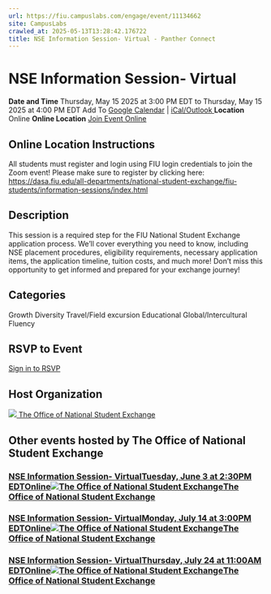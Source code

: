 ```yaml
---
url: https://fiu.campuslabs.com/engage/event/11134662
site: CampusLabs
crawled_at: 2025-05-13T13:28:42.176722
title: NSE Information Session- Virtual - Panther Connect
---
```


# NSE Information Session- Virtual
**Date and Time**
Thursday, May 15 2025 at 3:00 PM EDT  to 
Thursday, May 15 2025 at 4:00 PM EDT
Add To [Google Calendar](https://fiu.campuslabs.com/engage/event/11134662/googlepublish) | [iCal/Outlook ](https://fiu.campuslabs.com/engage/event/11134662.ics)
**Location**
Online
**Online Location**
[Join Event Online](https://dasa.fiu.edu/all-departments/national-student-exchange/fiu-students/information-sessions/index.html "Online Location Link")
## Online Location Instructions
All students must register and login using FIU login credentials to join the Zoom event! Please make sure to register by clicking here: https://dasa.fiu.edu/all-departments/national-student-exchange/fiu-students/information-sessions/index.html
## Description
This session is a required step for the FIU National Student Exchange application process. We’ll cover everything you need to know, including NSE placement procedures, eligibility requirements, necessary application items, the application timeline, tuition costs, and much more! Don’t miss this opportunity to get informed and prepared for your exchange journey!
## Categories
Growth
Diversity
Travel/Field excursion
Educational
Global/Intercultural Fluency
## RSVP to Event
[Sign in to RSVP](https://fiu.campuslabs.com/engage/account/login?returnUrl=/engage/event/11134662)
## Host Organization
[![](https://se-images.campuslabs.com/clink/images/2f1abc5d-4a78-4c04-9d19-60e161ef44c4cc86351e-b02a-4719-a52a-9b51e5c73940.jpg?preset=small-sq) The Office of National Student Exchange ](https://fiu.campuslabs.com/engage/organization/nse)
## Other events hosted by The Office of National Student Exchange
### [NSE Information Session- VirtualTuesday, June 3 at 2:30PM EDTOnline![The Office of National Student Exchange](https://se-images.campuslabs.com/clink/images/2f1abc5d-4a78-4c04-9d19-60e161ef44c4cc86351e-b02a-4719-a52a-9b51e5c73940.jpg?preset=small-sq)The Office of National Student Exchange](https://fiu.campuslabs.com/engage/event/11298120)
### [NSE Information Session- VirtualMonday, July 14 at 3:00PM EDTOnline![The Office of National Student Exchange](https://se-images.campuslabs.com/clink/images/2f1abc5d-4a78-4c04-9d19-60e161ef44c4cc86351e-b02a-4719-a52a-9b51e5c73940.jpg?preset=small-sq)The Office of National Student Exchange](https://fiu.campuslabs.com/engage/event/11298193)
### [NSE Information Session- VirtualThursday, July 24 at 11:00AM EDTOnline![The Office of National Student Exchange](https://se-images.campuslabs.com/clink/images/2f1abc5d-4a78-4c04-9d19-60e161ef44c4cc86351e-b02a-4719-a52a-9b51e5c73940.jpg?preset=small-sq)The Office of National Student Exchange](https://fiu.campuslabs.com/engage/event/11298211)
